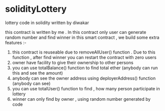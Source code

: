 # solidityLottery
lottery code in solidity written by diwakar

this contract is written by me .
In this contract only user can generate random number and find winner 
in this smart contract , we build some extra features :-
<ol>
      <li>this contract is reuseable due to removeAllUser() function . Due to this function ,
         after find winner you can restart the contract with zero users</li>
      <li> owner have facility to give their ownership to other persons</li>
      <li> you can use totalBalance() function to find total ether (anybody can run this and see the amount)</li>
      <li> anybody can see the owner address using deployerAddress() function (anybody can see)</li>
      <li> you can use totalUser() function to find , how many person participate in lottery</li>
      <li> winner can only find by owner , using random number generated by code</li>
</ol>

